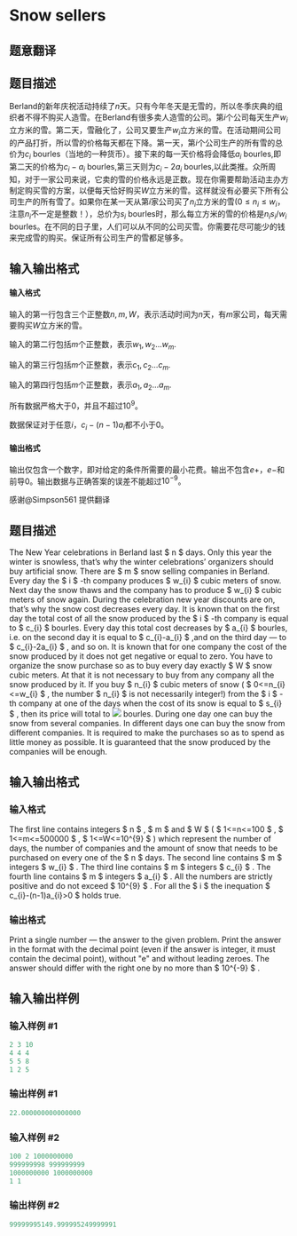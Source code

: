# Snow sellers

## 题意翻译

## 题目描述

Berland的新年庆祝活动持续了$n$天。只有今年冬天是无雪的，所以冬季庆典的组织者不得不购买人造雪。在Berland有很多卖人造雪的公司。第$i$个公司每天生产$w_{i}$立方米的雪。第二天，雪融化了，公司又要生产$w_{i}$立方米的雪。在活动期间公司的产品打折，所以雪的价格每天都在下降。第一天，第$i$个公司生产的所有雪的总价为$c_{i}$ bourles（当地的一种货币）。接下来的每一天价格将会降低$a_{i}$ bourles,即第二天的价格为$c_{i}-a_{i}$ bourles,第三天则为$c_{i}-2a_{i}$ bourles,以此类推。众所周知，对于一家公司来说，它卖的雪的价格永远是正数。现在你需要帮助活动主办方制定购买雪的方案，以便每天恰好购买$W$立方米的雪。这样就没有必要买下所有公司生产的所有雪了。如果你在某一天从第$i$家公司买了$n_{i}$立方米的雪($0 \leq n_{i} \leq w_{i}$，注意$n_{i}$不一定是整数！），总价为$s_{i}$ bourles时，那么每立方米的雪的价格是$n_{i}s_{i}/w_{i}$ bourles。在不同的日子里，人们可以从不同的公司买雪。你需要花尽可能少的钱来完成雪的购买。保证所有公司生产的雪都足够多。

## 输入输出格式

#### 输入格式

输入的第一行包含三个正整数$n,m,W$，表示活动时间为$n$天，有$m$家公司，每天需要购买$W$立方米的雪。

输入的第二行包括$m$个正整数，表示$w_{1},w_{2}...w_{m}$.

输入的第三行包括$m$个正整数，表示$c_{1},c_{2}...c_{m}$.

输入的第四行包括$m$个正整数，表示$a_{1},a_{2}...a_{m}$.

所有数据严格大于0，并且不超过$10^9$。

数据保证对于任意$i$，$c_{i}-(n-1)a_{i}$都不小于$0$。

#### 输出格式

输出仅包含一个数字，即对给定的条件所需要的最小花费。输出不包含$e+$，$e-$和前导0。输出数据与正确答案的误差不能超过$10^{-9}$。

感谢@Simpson561 提供翻译

## 题目描述

The New Year celebrations in Berland last $ n $ days. Only this year the winter is snowless, that’s why the winter celebrations’ organizers should buy artificial snow. There are $ m $ snow selling companies in Berland. Every day the $ i $ -th company produces $ w_{i} $ cubic meters of snow. Next day the snow thaws and the company has to produce $ w_{i} $ cubic meters of snow again. During the celebration new year discounts are on, that’s why the snow cost decreases every day. It is known that on the first day the total cost of all the snow produced by the $ i $ -th company is equal to $ c_{i} $ bourles. Every day this total cost decreases by $ a_{i} $ bourles, i.e. on the second day it is equal to $ c_{i}-a_{i} $ ,and on the third day — to $ c_{i}-2a_{i} $ , and so on. It is known that for one company the cost of the snow produced by it does not get negative or equal to zero. You have to organize the snow purchase so as to buy every day exactly $ W $ snow cubic meters. At that it is not necessary to buy from any company all the snow produced by it. If you buy $ n_{i} $ cubic meters of snow ( $ 0<=n_{i}<=w_{i} $ , the number $ n_{i} $ is not necessarily integer!) from the $ i $ -th company at one of the days when the cost of its snow is equal to $ s_{i} $ , then its price will total to ![](https://cdn.luogu.com.cn/upload/vjudge_pic/CF48F/4477b22ff30729edce819273024bbdd241079730.png) bourles. During one day one can buy the snow from several companies. In different days one can buy the snow from different companies. It is required to make the purchases so as to spend as little money as possible. It is guaranteed that the snow produced by the companies will be enough.

## 输入输出格式

### 输入格式

The first line contains integers $ n $ , $ m $ and $ W $ ( $ 1<=n<=100 $ , $ 1<=m<=500000 $ , $ 1<=W<=10^{9} $ ) which represent the number of days, the number of companies and the amount of snow that needs to be purchased on every one of the $ n $ days. The second line contains $ m $ integers $ w_{i} $ . The third line contains $ m $ integers $ c_{i} $ . The fourth line contains $ m $ integers $ a_{i} $ . All the numbers are strictly positive and do not exceed $ 10^{9} $ . For all the $ i $ the inequation $ c_{i}-(n-1)a_{i}&gt;0 $ holds true.

### 输出格式

Print a single number — the answer to the given problem. Print the answer in the format with the decimal point (even if the answer is integer, it must contain the decimal point), without "e" and without leading zeroes. The answer should differ with the right one by no more than $ 10^{-9} $ .

## 输入输出样例

### 输入样例 #1

```cpp
2 3 10
4 4 4
5 5 8
1 2 5

```
### 输出样例 #1

```cpp
22.000000000000000

```
### 输入样例 #2

```cpp
100 2 1000000000
999999998 999999999
1000000000 1000000000
1 1

```
### 输出样例 #2

```cpp
99999995149.999995249999991

```
